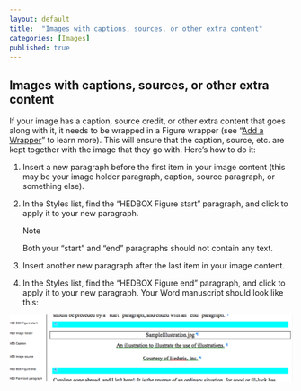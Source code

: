 ```yaml
---
layout: default
title:  "Images with captions, sources, or other extra content"
categories: [Images]
published: true
---
```


<section data-type="chapter" class="hsecchapter" data-hederis-type="hsecchapter" id="pQCiZAuWL"><h1 data-hederis-type="hblkchaptitle" class="hblkchaptitle" id="pLBMdqCT0">Images with captions, sources, or other extra content</h1>
    <p class="hblkp" data-hederis-type="hblkp" id="pv3gb4EYU">If your image has a caption, source credit, or other extra content that goes along with it, it needs to be wrapped in a Figure wrapper (see &#8220;<a href="{% post_url 2019-03-12-14-AddaWrapper %}" id="pclh83GGA"><span class="Hyperlink" id="pVwpzUcB4">Add a Wrapper</span></a>&#8221; to learn more). This will ensure that the caption, source, etc. are kept together with the image that they go with. Here&#8217;s how to do it:</p>
    <ol class="hwprnum-liststart" data-hederis-type="hwprnum-liststart" id="pCJlqUdwA"><li class="hblkoli" data-hederis-type="hblkoli" id="liLLFswUkD"><p class="hblkoli" data-hederis-type="hblkoli" id="p37mH0AIJ">Insert a new paragraph before the first item in your image content (this may be your image holder paragraph, caption, source paragraph, or something else).</p></li>
    <li class="hblkoli" data-hederis-type="hblkoli" id="lisQVmTvam"><p class="hblkoli" data-hederis-type="hblkoli" id="pmaUmmDdT">In the Styles list, find the &#8220;HEDBOX Figure start&#8221; paragraph, and click to apply it to your new paragraph.</p><aside class="hwprbox box" data-hederis-type="hwprboxstart" id="pVe7rn8ae" data-type="sidebar"><p class="hblktype" data-hederis-type="hblktype" id="pTLbjbGxf">Note</p>
    <p class="hblkp" data-hederis-type="hblkp" id="pOqogTAZb">Both your &#8220;start&#8221; and &#8220;end&#8221; paragraphs should not contain any text.</p>
    </aside>
    </li>
    <li class="hblkoli" data-hederis-type="hblkoli" id="liH07SOkD1"><p class="hblkoli" data-hederis-type="hblkoli" id="pcQtQhBDm">Insert another new paragraph after the last item in your image content.</p></li>
    <li class="hblkoli" data-hederis-type="hblkoli" id="liJ3Q7E7ra"><p class="hblkoli" data-hederis-type="hblkoli" id="p9hImQbZ1">In the Styles list, find the &#8220;HEDBOX Figure end&#8221; paragraph, and click to apply it to your new paragraph. Your Word manuscript should look like this:</p></li>
    </ol>
    <img data-hederis-type="hblkimg" class="hblkimg" id="psK1MeLTV" src="/images/image_2.png"/>
    </section>
    